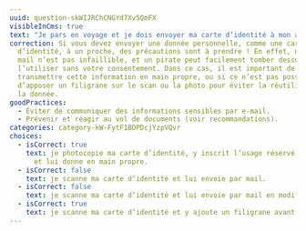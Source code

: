 ```yaml
---
uuid: question-skWIJRChCNGYd7Xv5QmFX
visibleInCms: true
text: "Je pars en voyage et je dois envoyer ma carte d’identité à mon ami : "
correction: Si vous devez envoyer une donnée personnelle, comme une carte
  d’identité, à un proche, des précautions sont à prendre ! En effet, une boîte
  mail n’est pas infaillible, et un pirate peut facilement tomber dessus et
  l’utiliser sans votre consentement. Dans ce cas, il est important de
  transmettre cette information en main propre, ou si ce n’est pas possible,
  d’apposer un filigrane sur le scan ou la photo pour éviter la réutilisation de
  la donnée.
goodPractices:
  - Éviter de communiquer des informations sensibles par e-mail.
  - Prévenir et réagir au vol de documents (voir recommandations).
categories: category-kW-FytF1BDPDcjYzpVQvr
choices:
  - isCorrect: true
    text: je photocopie ma carte d’identité, y inscrit l’usage réservé et la date,
      et lui donne en main propre.
  - isCorrect: false
    text: je scanne ma carte d’identité et lui envoie par mail.
  - isCorrect: false
    text: je scanne ma carte d’identité et lui envoie par mail en modifiant l’objet.
  - isCorrect: true
    text: je scanne ma carte d’identité et y ajoute un filigrane avant de l’envoyer.
---
```

